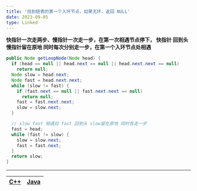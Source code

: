 ```yaml
---
title: '找到链表的第一个入环节点，如果无环，返回 NULL'
date: 2023-09-05
type: Linked
---
```


**快指针一次走两步、慢指针一次走一步，在第一次相遇节点停下， 快指针 回到头 慢指针留在原地 同时每次分别走一步，在第一个入环节点处相遇**

```java
public Node getLoopNode(Node head) {
  if (head == null || head.next == null || head.next.next == null)
    return null;
  Node slow = head.next;
  Node fast = head.next.next;
  while (slow != fast) {
    if (fast.next == null || fast.next.next == null)
      return null;
    fast = fast.next.next;
    slow = slow.next;
  }

  // slow fast 相遇后 fast 回到头 slow留在原地 同时各走一步
  fast = head;
  while (fast != slow) {
    slow = slow.next;
    fast = fast.next;
  }
  return slow;
}
```

<hr/>

| [C++](https://github.com/ZhengKe996/DS/blob/main/src/linked/find_firstIntersect_node.cpp) | [Java](https://github.com/ZhengKe996/DS/blob/main/src/linked/find_firstIntersect_node.java) |
| :---------------------------------------------------------------------------------------: | :-----------------------------------------------------------------------------------------: |
